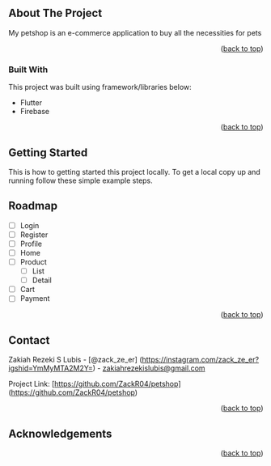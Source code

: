 ## About The Project

My petshop is an e-commerce application to buy all the necessities for pets

<p align = "right"> (<a href = "#readme-top">back to top</a>) </p>

### Built With

This project was built using framework/libraries below:

* Flutter
* Firebase

<p align = "right"> (<a href = "#readme-top">back to top</a>) </p>

<!-- GETTING STARTED -->
## Getting Started

This is how to getting started this project locally.
To get a local copy up and running follow these simple example steps.


<!-- ROADMAP -->
## Roadmap

- [ ] Login
- [ ] Register
- [ ] Profile
- [ ] Home
- [ ] Product
    - [ ] List
    - [ ] Detail
- [ ] Cart
- [ ] Payment

<p align = "right"> (<a href = "#readme-top">back to top</a>) </p>


<!-- CONTACT -->
## Contact

Zakiah Rezeki S Lubis - [@zack_ze_er] (https://instagram.com/zack_ze_er?igshid=YmMyMTA2M2Y=) - zakiahrezekislubis@gmail.com

Project Link: [https://github.com/ZackR04/petshop] (https://github.com/ZackR04/petshop)

<p align = "right"> (<a href = "#readme-top">back to top</a>) </p>

## Acknowledgements

<p align = "right"> (<a href = "#readme-top">back to top</a>) </p>
 